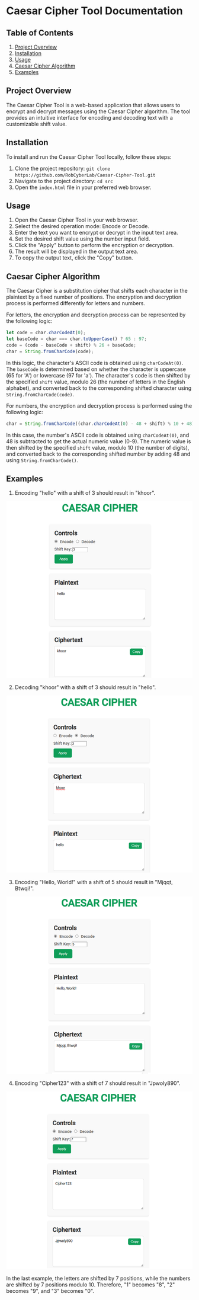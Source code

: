 # Caesar Cipher Tool Documentation
## Table of Contents
1. [Project Overview](#project-overview)
2. [Installation](#installation)
3. [Usage](#usage)
4. [Caesar Cipher Algorithm](#caesar-cipher-algorithm)
5. [Examples](#examples)
## Project Overview
The Caesar Cipher Tool is a web-based application that allows users to encrypt and decrypt messages using the Caesar Cipher algorithm. The tool provides an intuitive interface for encoding and decoding text with a customizable shift value.
## Installation
To install and run the Caesar Cipher Tool locally, follow these steps:
1. Clone the project repository: `git clone https://github.com/RobCyberLab/Caesar-Cipher-Tool.git`
2. Navigate to the project directory: `cd src`
3. Open the `index.html` file in your preferred web browser.
## Usage
1. Open the Caesar Cipher Tool in your web browser.
2. Select the desired operation mode: Encode or Decode.
3. Enter the text you want to encrypt or decrypt in the input text area.
4. Set the desired shift value using the number input field.
5. Click the "Apply" button to perform the encryption or decryption.
6. The result will be displayed in the output text area.
7. To copy the output text, click the "Copy" button.
## Caesar Cipher Algorithm
The Caesar Cipher is a substitution cipher that shifts each character in the plaintext by a fixed number of positions. The encryption and decryption process is performed differently for letters and numbers.

For letters, the encryption and decryption process can be represented by the following logic:
```javascript
let code = char.charCodeAt(0);
let baseCode = char === char.toUpperCase() ? 65 : 97;
code = (code - baseCode + shift) % 26 + baseCode;
char = String.fromCharCode(code);
```

In this logic, the character's ASCII code is obtained using `charCodeAt(0)`. The `baseCode` is determined based on whether the character is uppercase (65 for 'A') or lowercase (97 for 'a'). The character's code is then shifted by the specified `shift` value, modulo 26 (the number of letters in the English alphabet), and converted back to the corresponding shifted character using `String.fromCharCode(code)`.

For numbers, the encryption and decryption process is performed using the following logic:
```javascript
char = String.fromCharCode((char.charCodeAt(0) - 48 + shift) % 10 + 48);
```

In this case, the number's ASCII code is obtained using `charCodeAt(0)`, and 48 is subtracted to get the actual numeric value (0-9). The numeric value is then shifted by the specified `shift` value, modulo 10 (the number of digits), and converted back to the corresponding shifted number by adding 48 and using `String.fromCharCode()`.

## Examples
1. Encoding "hello" with a shift of 3 should result in "khoor".

![Example 1: Encoding "hello" with a shift of 3](example1-image.png)

2. Decoding "khoor" with a shift of 3 should result in "hello".

![Example 2: Decoding "khoor" with a shift of 3](example2-image.png)

3. Encoding "Hello, World!" with a shift of 5 should result in "Mjqqt, Btwqi!".

![Example 3: Encoding "Hello, World!" with a shift of 5](example3-image.png)

4. Encoding "Cipher123" with a shift of 7 should result in "Jpwoly890".

![Example 4: Encoding "Cipher123" with a shift of 7](example4-image.png)

In the last example, the letters are shifted by 7 positions, while the numbers are shifted by 7 positions modulo 10. Therefore, "1" becomes "8", "2" becomes "9", and "3" becomes "0".
